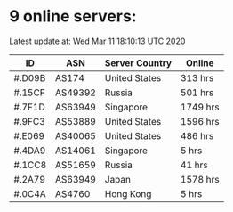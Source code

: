 # 9 online servers:

Latest update at: Wed Mar 11 18:10:13 UTC 2020

| ID | ASN | Server Country | Online |
| -- | --- | -------------- | ------ |
| #.D09B | AS174 | United States | 313 hrs |
| #.15CF | AS49392 | Russia | 501 hrs |
| #.7F1D | AS63949 | Singapore | 1749 hrs |
| #.9FC3 | AS53889 | United States | 1596 hrs |
| #.E069 | AS40065 | United States | 486 hrs |
| #.4DA9 | AS14061 | Singapore | 5 hrs |
| #.1CC8 | AS51659 | Russia | 41 hrs |
| #.2A79 | AS63949 | Japan | 1578 hrs |
| #.0C4A | AS4760 | Hong Kong | 5 hrs |

